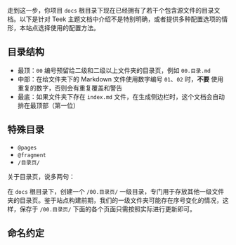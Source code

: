 走到这一步，你项目 `docs` 根目录下现在已经拥有了若干个包含源文件的目录文档。以下是针对 Teek 主题文档中介绍不是特别明确，或者提供多种配置选项的情形，本站点选择使用的配置方法。

<!-- more -->

## 目录结构

- 最顶：`00` 编号预留给二级和二级以上文件夹的目录页，例如 `00.目录.md`
- 中部：在给文件夹下的 Markdown 文件使用数字编号 `01`、`02` 时，**不要** 使用重复的数字，否则会有重复覆盖和警告
- 最底：如果文件夹下存在 `index.md` 文件，在生成侧边栏时，这个文档会自动排在最顶部（第一位）

## 特殊目录

- `@pages`
- `@fragment`
- `/目录页/`

关于目录页，说多两句：

在 `docs` 根目录下，创建一个 `/00.目录页/` 一级目录，专门用于存放其他一级文件夹的目录页。鉴于站点构建前期，我们的一级文件夹可能存在序号变化的情况，这样，保存于 `/00.目录页/` 下面的各个页面只需按照实际进行更新即可。

## 命名约定
